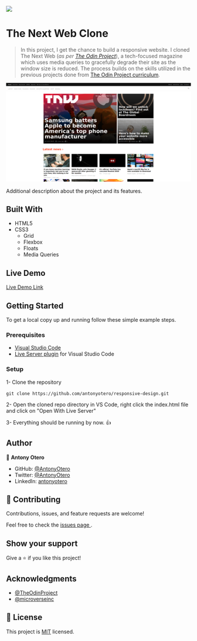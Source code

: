 ![](https://img.shields.io/badge/Microverse-blueviolet)

# The Next Web Clone

> In this project, I get the chance to build a responsive website. I cloned The Next Web (*as per [The Odin Project](https://www.theodinproject.com/courses/html-and-css/lessons/building-with-responsive-design)*), a tech-focused magazine which uses media queries to gracefully degrade their site as the window size is reduced. The process builds on the skills utilized in the previous projects done from [The Odin Project curriculum](https://www.theodinproject.com/home).

![screenshot](./images/app_screenshot.png)

Additional description about the project and its features.

## Built With

- HTML5
- CSS3
  - Grid
  - Flexbox
  - Floats
  - Media Queries

## Live Demo

[Live Demo Link](https://antonyotero.github.io/responsive-design/)

## Getting Started

To get a local copy up and running follow these simple example steps.

### Prerequisites

- [Visual Studio Code](https://code.visualstudio.com/)
- [Live Server plugin](https://marketplace.visualstudio.com/items?itemName=ritwickdey.LiveServer) for Visual Studio Code 

### Setup

1- Clone the repository
```
git clone https://github.com/antonyotero/responsive-design.git
```
2- Open the cloned repo directory in VS Code, right click the index.html file and click on "Open With Live Server"

3- Everything should be running by now. 👍

## Author

👤 **Antony Otero**

- GitHub: [@AntonyOtero](https://github.com/AntonyOtero)
- Twitter: [@AntonyOtero](https://twitter.com/AntonyOtero)
- LinkedIn: [antonyotero](https://www.linkedin.com/in/antonyotero/)

## 🤝 Contributing

Contributions, issues, and feature requests are welcome!

Feel free to check the [issues page ](https://github.com/AntonyOtero/responsive-design/issues).

## Show your support

Give a ⭐️ if you like this project!

## Acknowledgments

- [@TheOdinProject](https://github.com/TheOdinProject)
- [@microverseinc](https://github.com/microverseinc)

## 📝 License

This project is [MIT](LICENSE) licensed.
